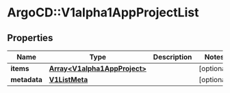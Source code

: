 # ArgoCD::V1alpha1AppProjectList

## Properties
Name | Type | Description | Notes
------------ | ------------- | ------------- | -------------
**items** | [**Array&lt;V1alpha1AppProject&gt;**](V1alpha1AppProject.md) |  | [optional] 
**metadata** | [**V1ListMeta**](V1ListMeta.md) |  | [optional] 


